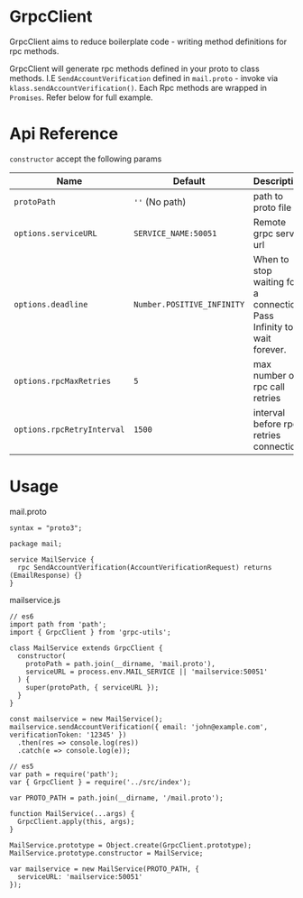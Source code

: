 # GrpcClient
GrpcClient aims to reduce boilerplate code - writing method definitions for rpc methods. 

GrpcClient will generate rpc methods defined in your proto to class methods. I.E `SendAccountVerification` defined in `mail.proto` - invoke via `klass.sendAccountVerification()`. Each Rpc methods are wrapped in `Promises`. Refer below for full example.

# Api Reference
`constructor` accept the following params

| Name          | Default | Description    |  
| ------------- | ---- | -------------- |
| `protoPath` | `''` (No path) | path to proto file  | 
| `options.serviceURL`| `SERVICE_NAME:50051` | Remote grpc server url | 
| `options.deadline`| `Number.POSITIVE_INFINITY` | When to stop waiting for a connection. Pass Infinity to wait forever. | 
| `options.rpcMaxRetries`| `5` | max number of rpc call retries | 
| `options.rpcRetryInterval` | `1500` | interval before rpc retries connection |

# Usage
mail.proto
```
syntax = "proto3";
  
package mail;

service MailService {
  rpc SendAccountVerification(AccountVerificationRequest) returns (EmailResponse) {}
}
```

mailservice.js
```
// es6
import path from 'path';
import { GrpcClient } from 'grpc-utils';

class MailService extends GrpcClient {
  constructor(
    protoPath = path.join(__dirname, 'mail.proto'),
    serviceURL = process.env.MAIL_SERVICE || 'mailservice:50051'
  ) {
    super(protoPath, { serviceURL });
  }
}

const mailservice = new MailService();
mailservice.sendAccountVerification({ email: 'john@example.com', verificationToken: '12345' })
  .then(res => console.log(res))
  .catch(e => console.log(e));
```
```
// es5
var path = require('path');
var { GrpcClient } = require('../src/index');

var PROTO_PATH = path.join(__dirname, '/mail.proto');

function MailService(...args) {
  GrpcClient.apply(this, args);
}

MailService.prototype = Object.create(GrpcClient.prototype);
MailService.prototype.constructor = MailService;

var mailservice = new MailService(PROTO_PATH, {
  serviceURL: 'mailservice:50051'
});

```